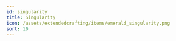 ```yaml
---
id: singularity
title: Singularity
icon: /assets/extendedcrafting/items/emerald_singularity.png
sort: 10
---
```



